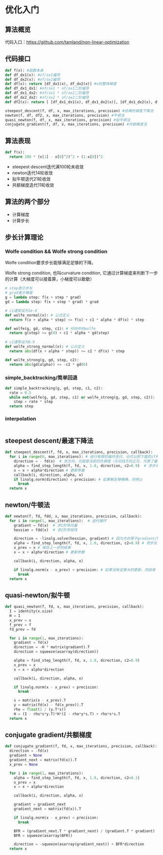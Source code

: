 # 优化入门

## 算法概览

代码入口：https://github.com/tamland/non-linear-optimization

## 代码接口

```python
def f(x): #函数本身
def df_dx1(x): #∂f/∂x1偏导
def df_dx2(x): #∂f/∂x2偏导
def df(x): return [df_dx1(x), df_dx2(x)] #x的整体梯度
def df_dx1_dx1: #∂f/∂x1 * ∂f/∂x1二阶偏导
def df_dx1_dx2: #∂f/∂x1 * ∂f/∂x2二阶偏导
def df_dx2_dx2: #∂f/∂x2 * ∂f/∂x2二阶偏导
def df2(x): return [ [df_dx1_dx1(x), df_dx1_dx2(x)], [df_dx1_dx2(x), df_dx2_dx2(x)] ]

steepest_descent(f, df, x, max_iterations, precision) #经典的梯度下降法
newton(f, df, df2, x, max_iterations, precision) #牛顿法
quasi_newton(f, df, x, max_iterations, precision) #拟牛顿法
conjugate_gradient(f, df, x, max_iterations, precision) #共额梯度法
```

## 算法表现

```python
def f(x): 
  return 100 * (x[1] - x[0]^2)^2 + (1-x[0])^2
```

* steepest descent迭代满100轮未收敛
* newton迭代14轮收敛
* 拟牛顿迭代21轮收敛
* 共额梯度迭代11轮收敛

## 算法的两个部分

 * 计算梯度
 * 计算步长

## 步长计算理论

### Wolfe condition && Wolfe strong condition

Wolfe condition要求步长能够满足足够的下降。

Wolfe strong condition, 也叫curvature condition, 它通过计算梯度来判断下一步的计算（大梯度可以接着算，小梯度可以歇歇）

```python
# step表示步长
# grad表示梯度
g = lambda step: f(x + step * grad)
gd = lambda step: f(x + step * grad) * grad

# c1通常设为1e-4
def wolfe_normal(x): # 公式定义
  return f(x + alpha * step) <= f(x) + c1 * alpha * df(x) * step

def wolfe(g, gd, step, c1): # 代码中的wolfe
  return g(step) <= g(0) + c1 * alpha * gd(step)
  
# c2通常设为0.9
def wolfe_strong_normal(x): # 公示定义
  return abs(df(x + alpha * step)) >= c2 * df(x) * step

def wolfe_strong(g, gd, step, c2):
  return abs(gd(alpha)) <= -c2 * gd(0)
```

### simple_backtracking/简单回退

```python
def simple_backtracking(g, gd, step, c1, c2):
  rate = 0.5
  while not(wolfe(g, gd, step, c1) or wolfe_strong(g, gd, step, c2)):
    step = rate * step
  return step
```

### interpolation

```python
```

## steepest descent/最速下降法

```python
def steepest_descent(f, fd, x, max_iterations, precision, callback):
  for i in range(0, max_iterations): # 进行有限的循环迭代，也可以把下面的if判断移过来
    direction = - fd(x)  # 求方向，也就是当前的负梯度（与切线方向正交，代表了最快的下降方向）
    alpha = find_step_length(f, fd, x, 1.0, direction, c2=0.9)  # 求步长
    x = x + alpha*direction # 更新参数
    callback(i, direction, alpha, x)
    if linalg.norm(direction) < precision: # 如果解足够精确，则停止
      break
  return x
```

## newton/牛顿法
```python
def newton(f, fd, fdd, x, max_iterations, precision, callback):
  for i in range(1, max_iterations):  # 迭代循环
    gradient = fd(x)  # 求1阶导向量
    hessian = fdd(x)  # 求2阶导矩阵

    direction = -linalg.solve(hessian, gradient) # 因为方向等于gradient/hessian,也就相当于一个Ax=b的解方程问题，A是hessian
    alpha = find_step_length(f, fd, x, 1.0, direction, c2=0.9) # 求步长
    x_prev = x # 保存上一步的结果
    x = x + alpha*direction # 更新参数

    callback(i, direction, alpha, x)

    if linalg.norm(x - x_prev) < precision: # 如果没有足够大的更新，则结束
      break
  return x
```

## quasi-newton/拟牛顿
```python
def quasi_newton(f, fd, x, max_iterations, precision, callback):
  I = identity(x.size)
  H = I
  x_prev = x
  f_prev = f
  fd_prev = fd

  for i in range(1, max_iterations):
    gradient = fd(x)
    direction = -H * matrix(gradient).T
    direction = squeeze(asarray(direction))

    alpha = find_step_length(f, fd, x, 1.0, direction, c2=0.9)
    x_prev = x
    x = x + alpha*direction

    callback(i, direction, alpha, x)

    if linalg.norm(x - x_prev) < precision:
      break

    s = matrix(x - x_prev).T
    y = matrix(fd(x) - fd(x_prev)).T
    rho = float(1 / (y.T*s))
    H = (I - rho*s*y.T)*H*(I - rho*y*s.T) + rho*s*s.T
  return x
```

## conjugate gradient/共额梯度
```python
def conjugate_gradient(f, fd, x, max_iterations, precision, callback):
  direction = -fd(x)
  gradient = None
  gradient_next = matrix(fd(x)).T
  x_prev = None

  for i in range(1, max_iterations):
    alpha = find_step_length(f, fd, x, 1.0, direction, c2=0.1)
    x_prev = x
    x = x + alpha*direction

    callback(i, direction, alpha, x)

    gradient = gradient_next
    gradient_next = matrix(fd(x)).T

    if linalg.norm(x - x_prev) < precision:
      break

    BFR = (gradient_next.T * gradient_next) / (gradient.T * gradient)
    BFR = squeeze(asarray(BFR))

    direction = -squeeze(asarray(gradient_next)) + BFR*direction
  return x
```
